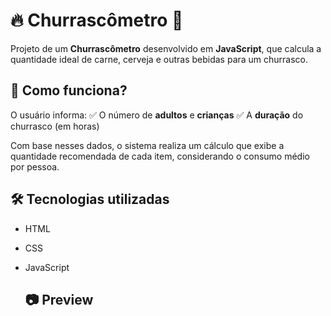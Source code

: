 # 🔥 Churrascômetro 🥩

Projeto de um <strong>Churrascômetro</strong> desenvolvido em <strong>JavaScript</strong>, que calcula a quantidade ideal de carne, cerveja e outras bebidas para um churrasco.


## 📌 Como funciona?

O usuário informa:
✅ O número de <strong>adultos</strong> e <strong>crianças</strong>
✅ A <strong>duração</strong> do churrasco (em horas)

Com base nesses dados, o sistema realiza um cálculo que exibe a quantidade recomendada de cada item, considerando o consumo médio por pessoa.

## 🛠 Tecnologias utilizadas
- HTML
- CSS
- JavaScript

  ## 📷 Preview



  
